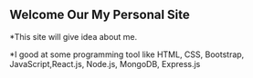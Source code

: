 <h2>Welcome Our My Personal Site</h2>

<P>*This site will give idea about me.</p>
<P>*I good at some programming tool like HTML, CSS, Bootstrap,       JavaScript,React.js, Node.js, MongoDB, Express.js</p>
